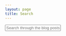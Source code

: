 ```yaml
---
layout: page
title: Search
---
```


<div id="search-container">
    <input type="text" id="search-input" placeholder="Search through the blog posts...">
    <ul id="results-container"></ul>
</div>

<script src="https://unpkg.com/simple-jekyll-search@latest/dest/simple-jekyll-search.min.js"></script>

<script>
    SimpleJekyllSearch({
    searchInput: document.getElementById('search-input'),  
    resultsContainer: document.getElementById('results-container'),
    searchResultTemplate: '<div style="text-align:right !important;"><a href="{{ site.url }}{url}"><h1 style="text-align:left !important;">{title}</h1></a><span style="text-align:right !important;">{date}</span></div>',
    json: '/search.json'
    });
</script>

